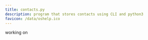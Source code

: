 ```yaml
---
title: contacts.py
description: program that stores contacts using CLI and python3
favicon: /data/oshelp.ico
---
```


working on  